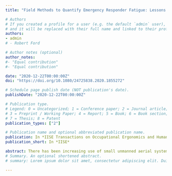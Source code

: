 ```yaml
---
title: "Field Methods to Quantify Emergency Responder Fatigue: Lessons Learned from sUAS Deployment at the 2018 Kilauea Volcano Eruption"

# Authors
# If you created a profile for a user (e.g. the default `admin` user), write the username (folder name) here 
# and it will be replaced with their full name and linked to their profile.
authors:
- admin
# - Robert Ford

# Author notes (optional)
author_notes:
#- "Equal contribution"
#- "Equal contribution"

date: "2020-12-22T00:00:00Z"
doi: "https://doi.org/10.1080/24725838.2020.1855272"

# Schedule page publish date (NOT publication's date).
publishDate: "2020-12-22T00:00:00Z"

# Publication type.
# Legend: 0 = Uncategorized; 1 = Conference paper; 2 = Journal article;
# 3 = Preprint / Working Paper; 4 = Report; 5 = Book; 6 = Book section;
# 7 = Thesis; 8 = Patent
publication_types: ["2"]

# Publication name and optional abbreviated publication name.
publication: In *IISE Transactions on Occupational Ergonomics and Human Factors*
publication_short: In *IISE*

abstract: There has been increasing use of small unmanned aerial systems in disaster and incident response. We evaluated sUAS pilot states during the tactical response to the 2018 Kilauea Volcano Lower East Rift Zone event, using a 3-minute psychomotor vigilance test (PVT) and wrist worn heart rate sensor. The field data, collected over four days, indicated that the sUAS pilots did not recover to baseline vigilance and physiological levels. Some pilots stopped participating over time, owing to logistical constraints of performing the 3-minute PVT test. Additionally, all pilots refrained from rating their perceived workload levels. We summarize the utility of and challenges associated with collecting performance, physiological, and subjective measures of pilot fatigue during real disaster response.
# Summary. An optional shortened abstract.
# summary: Lorem ipsum dolor sit amet, consectetur adipiscing elit. Duis posuere tellus ac convallis placerat. Proin tincidunt magna sed ex sollicitudin condimentum.

---
```


